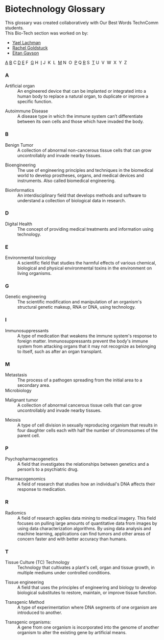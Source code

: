 # Biotechnology Glossary


This glossary was created collaboratively with Our Best Words TechnComm students.  
This Bio-Tech section was worked on by:  
* [Yael Lachman](https://www.linkedin.com/in/yael-lachman/)
* [Rachel Goldstuck](https://www.linkedin.com/in/rachel-goldstuck/)
* [Eitan Gavson](https://www.linkedin.com/in/eitan-gavson/)

[A](#a) [B](#b) C [D](#d) [E](#e) F&nbsp; [G](#g) H&nbsp; [I](#i) J&nbsp; K&nbsp; L&nbsp; [M](#m) N&nbsp; O&nbsp; [P](#p) Q [R](#r) S&nbsp; [T](#t) U&nbsp; V&nbsp; W&nbsp; X&nbsp; Y&nbsp; Z


### A
<dl>
  <dt>Artificial organ</dt>
  <dd>An engineered device that can be implanted or integrated into a human body to replace a natural organ, to duplicate or improve a specific function.  </dd>
</dl>

<dl>
  <dt>Autoimmune Disease</dt>
  <dd>A disease type in which the immune system can’t differentiate between its own cells and those which have invaded the body.</dd>
</dl>

### B
<dl>
  <dt>Benign Tumor</dt>
  <dd>A collection of abnormal non-cancerous tissue cells that can grow uncontrollably and invade nearby tissues.</dd>
</dl>

<dl>
  <dt>Bioengineering</dt>
  <dd>The use of engineering principles and techniques in the biomedical world to develop prostheses, organs, and medical devices and instruments. Also called biomedical engineering.</dd>
</dl>

<dl>
  <dt>Bioinformatics</dt>
  <dd>An interdisciplinary field that develops methods and software to understand a collection of biological data in research.</dd>
</dl>

### D
<dl>
  <dt>Digital Health</dt>
  <dd>The concept of providing medical treatments and information using technology.</dd>
</dl>

### E
<dl>
  <dt>Environmental toxicology</dt>
  <dd>A scientific field that studies the harmful effects of various chemical, biological and physical environmental toxins in the environment on living organisms.</dd>
</dl>

### G
<dl>
  <dt>Genetic engineering</dt>
  <dd>The scientific modification and manipulation of an organism's structural genetic makeup, RNA or DNA, using technology.</dd>
</dl>

### I
<dl>
  <dt>Immunosuppressants</dt>
  <dd>A type of medication that weakens the immune system's response to foreign matter. Immunosuppressants prevent the body's immune system from attacking organs that it may not recognize as belonging to itself, such as after an organ transplant.</dd>
</dl>

### M
<dl>
  <dt>Metastasis</dt>
  <dd>The process of a pathogen spreading from the initial area to a secondary area.</dd>
  <dt>Microbiology</dt>
</dl>

<dl>
  <dt>Malignant tumor</dt>
  <dd>A collection of abnormal cancerous tissue cells that can grow uncontrollably and invade nearby tissues.</dd>
<dl>
  
<dl>  
  <dt>Meiosis</dt>
  <dd>A type of cell division in sexually reproducing organism that results in four daughter cells each with half the number of chromosomes of the parent cell.</dd>
</dl>

### P

<dl>
  <dt>Psychopharmacogenetics</dt>
  <dd>A field that investigates the relationships between genetics and a person’s to a psychiatric drug.</dd>
</dl>

<dl>
  <dt>Pharmacogenomics</dt>
  <dd>A field of research that studies how an individual's DNA affects their response to medication.</dd>
</dl>

### R
  
<dl>
  <dt>Radiomics</dt>
  <dd>A field of research applies data mining to medical imagery. This field focuses on pulling large amounts of quantitative data from images by using data  characterization algorithms. By using data analysis and machine learning, applications can find tumors and other areas of concern faster and with better accuracy than humans.</dd>
</dl>

### T
  
<dl>  
  <dt>Tissue Culture (TC) Technology</dt>
  <dd>Technology that cultivates a plant's cell, organ and tissue growth, in multiple mediums under controlled conditions.</dd>
</dl>

<dl>
  <dt>Tissue engineering</dt>
  <dd>A field that uses the principles of engineering and biology to develop biological substitutes to restore, maintain, or improve tissue function.</dd>
</dl> 

<dl>
  <dt>Transgenic Method</dt>
  <dd>A type of experimentation where DNA segments of one organism are introduced to another.</dd>
</dl>

<dl>
  <dt>Transgenic organisms:</dt>
  <dd>A gene from one organism is incorporated into the genome of another organism to alter the existing gene by artificial means.  </dd>
</dl>
